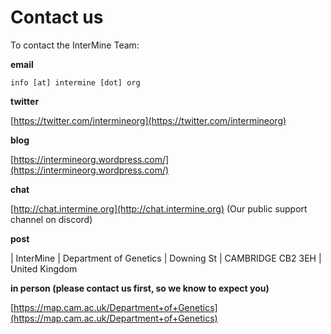 # Contact us

To contact the InterMine Team:

**email**

`info [at] intermine [dot] org`

**twitter**

[https://twitter.com/intermineorg](https://twitter.com/intermineorg)

**blog**

[https://intermineorg.wordpress.com/](https://intermineorg.wordpress.com/)

**chat**

[http://chat.intermine.org](http://chat.intermine.org) \(Our public support channel on discord\)

**post**

\| InterMine \| Department of Genetics \| Downing St \| CAMBRIDGE CB2 3EH \| United Kingdom

**in person \(please contact us first, so we know to expect you\)**

[https://map.cam.ac.uk/Department+of+Genetics](https://map.cam.ac.uk/Department+of+Genetics)

